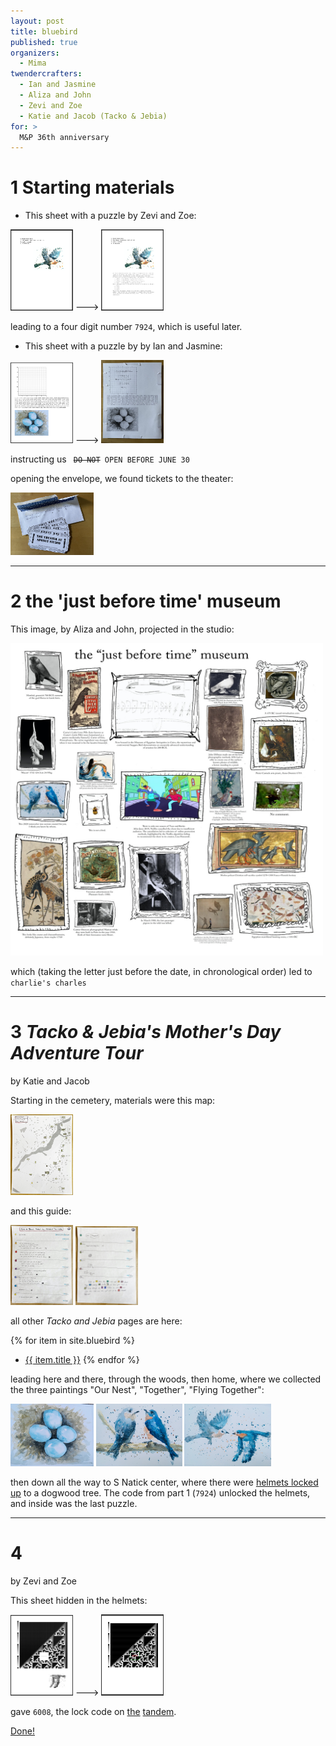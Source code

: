 ```yaml
---
layout: post
title: bluebird
published: true
organizers: 
  - Mima
twendercrafters:
  - Ian and Jasmine
  - Aliza and John
  - Zevi and Zoe
  - Katie and Jacob (Tacko & Jebia)
for: >
  M&P 36th anniversary
---
```



# 1 Starting materials 

- This sheet with a puzzle by Zevi and Zoe:

<a  href="zz1.pdf"><img src="zz1.pvw.png" width="100"/></a>
--->
<a  href="zz1-soln.pdf"><img src="zz1-soln.pvw.png" width="100"/></a>

<!-- <a  href="zev_zoe1.jpg"><img src="zev_zoe1.jpg" width="100"/></a> -->

leading to a four digit number `7924`, which is useful later.

- This sheet with a puzzle by by Ian and Jasmine:

<a  href="ian_jasmine.pdf"><img src="ian_jasmine.pvw.png" width="100"/></a>
--->
<a  href="ian_jasmine.jpg"><img src="ian_jasmine.jpg" width="100"/></a>

instructing us
<code>
	<del>DO NOT</del> OPEN BEFORE JUNE 30
</code>

opening the envelope, we found tickets to the theater:

<a  href="mima-tickets.jpg"><img src="mima-tickets.jpg" height="100"/></a>

------------

# 2 the 'just before time' museum

This image, by Aliza and John, projected in the studio:

<a  href="JustBeforeTime.jpg"><img src="JustBeforeTime.1500.jpg" width="500"/></a>

which (taking the letter just before the date, in chronological order) led to `charlie's charles`

------------

# 3 _Tacko & Jebia's Mother's Day Adventure Tour_ 

by Katie and Jacob

Starting in the cemetery, materials were this map:

<a  href="map.jpg"><img src="map.jpg" width="100"/></a>

and this guide:

<a  href="guide1.jpg"><img src="guide1.jpg" width="100"/></a>
<a  href="guide2.jpg"><img src="guide2.jpg" width="100"/></a>


all other _Tacko and Jebia_ pages are here:

{% for item in site.bluebird %}
  - [{{ item.title }}]({{item.url}})
{% endfor %}

leading here and there, through the woods, then home, where we collected the three paintings "Our Nest", "Together", "Flying Together":

<a  href="mima-OurNest.jpg"><img src="mima-OurNest.jpg" height="100"/></a>
<a  href="mima-Together.jpg"><img src="mima-Together.jpg" height="100"/></a>
<a  href="mima-FlyingTogether.jpg"><img src="mima-FlyingTogether.jpg" height="100"/></a>

then down all the way to S Natick center, where there were [helmets locked up](helmets.jpg) to a dogwood tree. The code from part 1 (`7924`) unlocked the helmets, and inside was the last puzzle.

-------------

# 4 
by Zevi and Zoe

This sheet hidden in the helmets:


<a  href="zz2.pdf"><img src="zz2.pvw.png" width="100"/></a>
--->
<a  href="zz2-soln.pdf"><img src="zz2-soln.pvw.png" width="100"/></a>

<!-- <a  href="zev_zoe2.jpg"><img src="zev_zoe2.jpg" width="100"/></a> -->

gave `6008`, the lock code on [the](done-kiss.jpg) [tandem](done1.jpg).

[Done!](done2.jpg)
